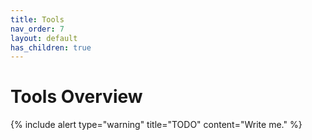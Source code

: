 ```yaml
---
title: Tools
nav_order: 7
layout: default
has_children: true
---
```


# Tools Overview

{% include alert type="warning" title="TODO" content="Write me." %}
